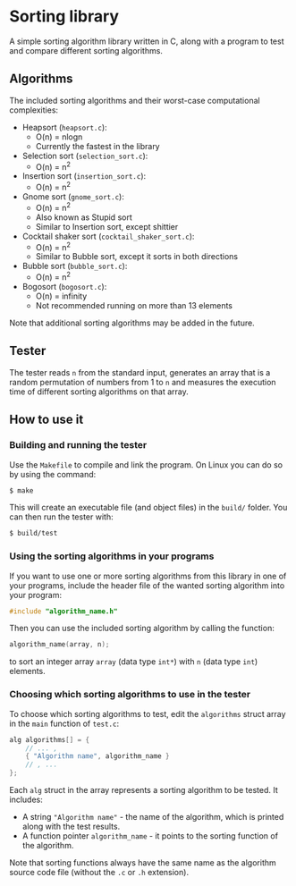 # Sorting library
A simple sorting algorithm library written in C, along with a program to test and compare different sorting algorithms.

## Algorithms
The included sorting algorithms and their worst-case computational complexities:
* Heapsort (`heapsort.c`):
  * O(n) = nlogn
  * Currently the fastest in the library
* Selection sort (`selection_sort.c`):
  * O(n) = n<sup>2</sup>
* Insertion sort (`insertion_sort.c`):
  * O(n) = n<sup>2</sup>
* Gnome sort (`gnome_sort.c`):
  * O(n) = n<sup>2</sup>
  * Also known as Stupid sort
  * Similar to Insertion sort, except shittier
* Cocktail shaker sort (`cocktail_shaker_sort.c`):
  * O(n) = n<sup>2</sup>
  * Similar to Bubble sort, except it sorts in both directions
* Bubble sort (`bubble_sort.c`):
  * O(n) = n<sup>2</sup>
* Bogosort (`bogosort.c`):
  * O(n) = infinity
  * Not recommended running on more than 13 elements

Note that additional sorting algorithms may be added in the future.

## Tester
The tester reads `n` from the standard input, generates an array that is a random permutation of numbers from 1 to `n` and measures the execution time of different sorting algorithms on that array.

## How to use it
### Building and running the tester
Use the `Makefile` to compile and link the program. On Linux you can do so by using the command:
```bash
$ make
```
This will create an executable file (and object files) in the `build/` folder. You can then run the tester with:
```bash
$ build/test
```

### Using the sorting algorithms in your programs
If you want to use one or more sorting algorithms from this library in one of your programs, include the header file of the wanted sorting algorithm into your program:
```c
#include "algorithm_name.h"
```
 Then you can use the included sorting algorithm by calling the function:
```c
algorithm_name(array, n);
```
to sort an integer array `array` (data type `int*`) with `n` (data type `int`) elements.

### Choosing which sorting algorithms to use in the tester
To choose which sorting algorithms to test, edit the `algorithms` struct array in the `main` function of `test.c`:
```c
alg algorithms[] = {
	// ... ,
	{ "Algorithm name", algorithm_name }
	// , ...
};
```
Each `alg` struct in the array represents a sorting algorithm to be tested. It includes:
* A string `"Algorithm name"` - the name of the algorithm, which is printed along with the test results.
* A function pointer `algorithm_name` - it points to the sorting function of the algorithm.

Note that sorting functions always have the same name as the algorithm source code file (without the `.c` or `.h` extension).
